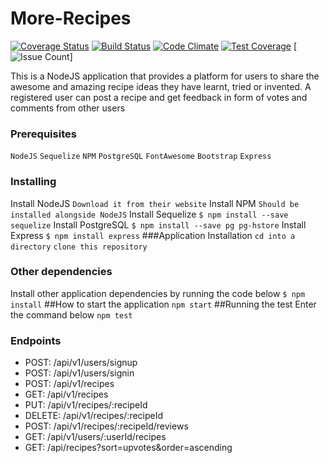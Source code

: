 # More-Recipes

[![Coverage Status](https://coveralls.io/repos/github/Adekunle24/more-recipes/badge.svg?branch=develop)](https://coveralls.io/github/Adekunle24/more-recipes?branch=develop)
[![Build Status](https://travis-ci.org/Adekunle24/more-recipes.svg?branch=develop)](https://travis-ci.org/Adekunle24/more-recipes)
[![Code Climate](https://codeclimate.com/github/Adekunle24/more-recipes/badges/gpa.svg)](https://codeclimate.com/github/Adekunle24/more-recipes)
[![Test Coverage](https://codeclimate.com/github/Adekunle24/more-recipes/badges/coverage.svg)](https://codeclimate.com/github/Adekunle24/more-recipes/coverage)
[![Issue Count](https://codeclimate.com/github/Adekunle24/more-recipes/badges/issue_count.svg)]

 This is a NodeJS application that provides a platform for users to share the awesome and amazing recipe ideas they have learnt, tried or invented. A registered user can post a recipe and get feedback in form of votes and comments from other users
 ### Prerequisites
 ```NodeJS```
 ```Sequelize```
 ```NPM```
 ```PostgreSQL```
 ```FontAwesome```
 ```Bootstrap```
 ```Express```
 ### Installing
Install NodeJS
```Download it from their website```
Install NPM
```Should be installed alongside NodeJS```
Install Sequelize
```$ npm install --save sequelize```
Install PostgreSQL
```$ npm install --save pg pg-hstore```
Install Express
```$ npm install express```
###Application Installation
```cd into a directory```
```clone this repository```
### Other dependencies
Install other application dependencies by running the code below
```$ npm install```
##How to start the application
```npm start```
##Running the test
Enter the command below
```npm test```
### Endpoints
* POST: /api/v1/users/signup
* POST: /api/v1/users/signin
* POST: /api/v1/recipes
* GET: /api/v1/recipes
* PUT: /api/v1/recipes/:recipeId
* DELETE: /api/v1/recipes/:recipeId
* POST: /api/v1/recipes/:recipeId/reviews
* GET: /api/v1/users/:userId/recipes
* GET: /api/recipes?sort=upvotes&order=ascending
